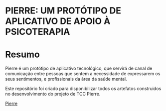 # PIERRE: UM PROTÓTIPO DE APLICATIVO DE APOIO À PSICOTERAPIA

# Resumo

Pierre é um protótipo de aplicativo tecnológico, que servirá de canal de comunicação entre pessoas que sentem a necessidade de expressarem os seus sentimentos, e profissionais da área da saúde mental.

Este repositório foi criado para disponibilizar todos os artefatos construidos no desenvolvimento do projeto de TCC Pierre.

[Pierre](https://www.figma.com/proto/NapGPT7Io6fN2yJ10PcazC/TCC---PACIENTE?scaling=scale-down&amp%3Bnode-id=1%3A13&node-id=1%3A13)


